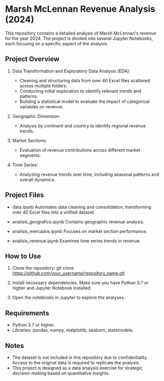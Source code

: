 Marsh McLennan Revenue Analysis (2024)
======================================

This repository contains a detailed analysis of Marsh McLennan's revenue for the year 2024. The project is divided into several Jupyter Notebooks, each focusing on a specific aspect of the analysis.

Project Overview
----------------
1. Data Transformation and Exploratory Data Analysis (EDA):
   - Cleaning and structuring data from over 40 Excel files scattered across multiple folders.
   - Conducting initial exploration to identify relevant trends and patterns.
   - Building a statistical model to evaluate the impact of categorical variables on revenue.

2. Geographic Dimension:
   - Analysis by continent and country to identify regional revenue trends.

3. Market Sections:
   - Evaluation of revenue contributions across different market segments.

4. Time Series:
   - Analyzing revenue trends over time, including seasonal patterns and overall dynamics.

Project Files
-------------
- data.ipynb
  Automates data cleaning and consolidation, transforming over 40 Excel files into a unified dataset.

- analisis_geografico.ipynb
  Contains geographic revenue analysis.

- analisis_mercados.ipynb
  Focuses on market section performance.

- analisis_revenue.ipynb
  Examines time series trends in revenue.

How to Use
----------
1. Clone the repository:
   git clone https://github.com/your_username/repository_name.git

2. Install necessary dependencies. Make sure you have Python 3.7 or higher and Jupyter Notebook installed.

3. Open the notebooks in Jupyter to explore the analyses.

Requirements
------------
- Python 3.7 or higher.
- Libraries: pandas, numpy, matplotlib, seaborn, statsmodels.

Notes
-----
- The dataset is not included in this repository due to confidentiality. Access to the original data is required to replicate the analysis.
- This project is designed as a data analysis exercise for strategic decision-making based on quantitative insights.
